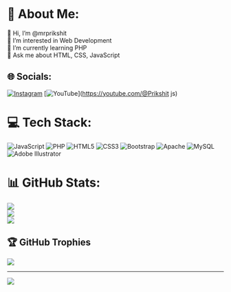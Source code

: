 # 💫 About Me:
👋 Hi, I’m @mrprikshit<br>👀 I’m interested in Web Development<br>🌱 I’m currently learning PHP<br>💬 Ask me about HTML, CSS, JavaScript


## 🌐 Socials:
[![Instagram](https://img.shields.io/badge/Instagram-%23E4405F.svg?logo=Instagram&logoColor=white)](https://instagram.com/prikshitjs) [![YouTube](https://img.shields.io/badge/YouTube-%23FF0000.svg?logo=YouTube&logoColor=white)](https://youtube.com/@Prikshit js) 

# 💻 Tech Stack:
![JavaScript](https://img.shields.io/badge/javascript-%23323330.svg?style=for-the-badge&logo=javascript&logoColor=%23F7DF1E) ![PHP](https://img.shields.io/badge/php-%23777BB4.svg?style=for-the-badge&logo=php&logoColor=white) ![HTML5](https://img.shields.io/badge/html5-%23E34F26.svg?style=for-the-badge&logo=html5&logoColor=white) ![CSS3](https://img.shields.io/badge/css3-%231572B6.svg?style=for-the-badge&logo=css3&logoColor=white) ![Bootstrap](https://img.shields.io/badge/bootstrap-%238511FA.svg?style=for-the-badge&logo=bootstrap&logoColor=white) ![Apache](https://img.shields.io/badge/apache-%23D42029.svg?style=for-the-badge&logo=apache&logoColor=white) ![MySQL](https://img.shields.io/badge/mysql-4479A1.svg?style=for-the-badge&logo=mysql&logoColor=white) ![Adobe Illustrator](https://img.shields.io/badge/adobe%20illustrator-%23FF9A00.svg?style=for-the-badge&logo=adobe%20illustrator&logoColor=white)
# 📊 GitHub Stats:
![](https://github-readme-stats.vercel.app/api?username=prikshitjs&theme=gruvbox&hide_border=false&include_all_commits=true&count_private=true)<br/>
![](https://github-readme-streak-stats.herokuapp.com/?user=prikshitjs&theme=gruvbox&hide_border=false)<br/>
![](https://github-readme-stats.vercel.app/api/top-langs/?username=prikshitjs&theme=gruvbox&hide_border=false&include_all_commits=true&count_private=true&layout=compact)

## 🏆 GitHub Trophies
![](https://github-profile-trophy.vercel.app/?username=prikshitjs&theme=gruvbox&no-frame=false&no-bg=false&margin-w=4)

---
[![](https://visitcount.itsvg.in/api?id=prikshitjs&icon=5&color=2)](https://visitcount.itsvg.in)
